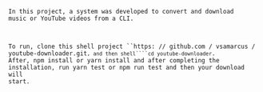 <code>In this project, a system was developed to convert and download music or YouTube videos from a CLI.

To run, clone this shell project ``https: // github.com / vsamarcus / youtube-downloader.git` , and then shell````cd youtube-downloader `. After, npm install or yarn install and after completing the installation, run yarn test or npm run test and then your download will start.</code>
